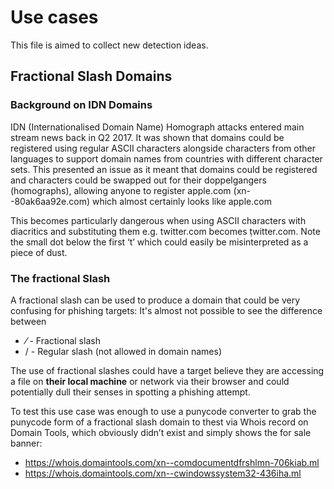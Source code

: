 # Use cases

This file is aimed to collect new detection ideas.

## Fractional Slash Domains
### Background on IDN Domains
IDN (Internationalised Domain Name) Homograph attacks entered main stream news back in Q2 2017. It was shown that domains could be registered using regular ASCII characters alongside characters from other languages to support domain names from countries with different character sets. This presented an issue as it meant that domains could be registered and characters could be swapped out for their doppelgangers (homographs), allowing anyone to register аррӏе.com (xn--80ak6aa92e.com) which almost certainly looks like apple.com
 
This becomes particularly dangerous when using ASCII characters with diacritics and substituting them e.g. twitter.com becomes ṭwitter.com. Note the small dot below the first ‘t’ which could easily be misinterpreted as a piece of dust.

### The fractional Slash
A fractional slash can be used to produce a domain that could be very confusing for phishing targets:
It's almost not possible to see the difference between

* ⁄ - Fractional slash
* / - Regular slash (not allowed in domain names)
 
The use of fractional slashes could have a target believe they are accessing a file on **their local machine** or network via their browser and could potentially dull their senses in spotting a phishing attempt.

To test this use case was enough to use a punycode converter to grab the punycode form of a fractional slash domain to thest via Whois record on Domain Tools, which obviously didn’t exist and simply shows the for sale banner: 

* https://whois.domaintools.com/xn--comdocumentdfrshlmn-706kiab.ml
* https://whois.domaintools.com/xn--cwindowssystem32-436iha.ml
